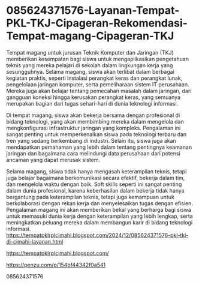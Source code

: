 # 085624371576-Layanan-Tempat-PKL-TKJ-Cipageran-Rekomendasi-Tempat-magang-Cipageran-TKJ
Tempat magang untuk jurusan Teknik Komputer dan Jaringan (TKJ) memberikan kesempatan bagi siswa untuk mengaplikasikan pengetahuan teknis yang mereka pelajari di sekolah dalam lingkungan kerja yang sesungguhnya. Selama magang, siswa akan terlibat dalam berbagai kegiatan praktis, seperti instalasi perangkat keras dan perangkat lunak, pengelolaan jaringan komputer, serta pemeliharaan sistem IT perusahaan. Mereka juga akan belajar tentang pemecahan masalah dalam jaringan, dari gangguan koneksi hingga kerusakan perangkat keras, yang semuanya merupakan bagian dari tugas sehari-hari di dunia teknologi informasi.

Di tempat magang, siswa akan bekerja bersama dengan profesional di bidang teknologi, yang akan membimbing mereka dalam mengelola dan mengkonfigurasi infrastruktur jaringan yang kompleks. Pengalaman ini sangat penting untuk memperkenalkan siswa pada teknologi terbaru dan tren yang sedang berkembang di industri. Selain itu, siswa juga akan mendapatkan pemahaman yang lebih dalam tentang pentingnya keamanan jaringan dan bagaimana cara melindungi data perusahaan dari potensi ancaman yang dapat merusak sistem.

Selama magang, siswa tidak hanya mengasah keterampilan teknis, tetapi juga belajar bagaimana berkomunikasi secara efektif, bekerja dalam tim, dan mengelola waktu dengan baik. Soft skills seperti ini sangat penting dalam dunia profesional, karena keberhasilan dalam bekerja tidak hanya bergantung pada keterampilan teknis, tetapi juga kemampuan untuk berkolaborasi dengan rekan kerja dan menyelesaikan tugas dengan efisien. Pengalaman magang ini akan memberikan bekal yang berharga bagi siswa untuk memasuki dunia kerja dengan keterampilan yang lebih lengkap, serta meningkatkan peluang mereka dalam membangun karir di bidang teknologi informasi.
https://tempatpklrplcimahi.blogspot.com/2024/12/085624371576-pkl-tkj-di-cimahi-layanan.html

https://tempatpklrplcimahi.blogspot.com/

https://penzu.com/p/154bf44342f0a541

085624371576
